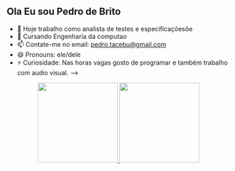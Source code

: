 ## Ola Eu sou Pedro de Brito

  
  - 🔭 Hoje trabalho como analista de testes e especificaçõesõe
- 🌱 Cursando Engenharia da computao
- 📫 Contate-me no email: pedro.tacebu@gmail.com
- 😄 Pronouns: ele/dele
- ⚡ Curiosidade: Nas horas vagas gosto de programar e também trabalho com audio visual.
-->


<div align="center">
  <a href="https://github.com/pedrobrito07">
  <img height="180em" src="https://github-readme-stats.vercel.app/api?username=pedrobrito07&show_icons=true&theme=dracula&include_all_commits=true&count_private=true"/>
  <img height="180em" src="https://github-readme-stats.vercel.app/api/top-langs/?username=pedrobrito07&layout=compact&langs_count=7&theme=dracula"/>
</div>
